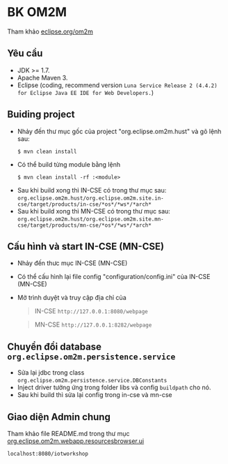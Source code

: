 BK OM2M 
==========

Tham khảo [eclipse.org/om2m](http://www.eclipse.org/om2m/)

## Yêu cầu
* JDK >= 1.7.
* Apache Maven 3.
* Eclipse (coding, recommend version `Luna Service Release 2 (4.4.2) for Eclipse Java EE IDE for Web Developers.`)

## Buiding project
* Nhảy đến thư mục gốc của project "org.eclipse.om2m.hust" và gõ lệnh sau:
	```
	$ mvn clean install
	```
* Có thể build từng module bằng lệnh
	```
	$ mvn clean install -rf :<module>
	```
* Sau khi build xong thì IN-CSE có trong thư mục sau: `org.eclipse.om2m.hust/org.eclipse.om2m.site.in-cse/target/products/in-cse/*os*/*ws*/*arch*`
* Sau khi build xong thì MN-CSE có trong thư mục sau: `org.eclipse.om2m.hust/org.eclipse.om2m.site.mn-cse/target/products/mn-cse/*os*/*ws*/*arch*`

## Cấu hình và start IN-CSE (MN-CSE)
* Nhảy đến thưc mục IN-CSE (MN-CSE)
* Có thể cấu hình lại file config "configuration/config.ini" của IN-CSE (MN-CSE)
* Mở trình duyệt và truy cập địa chỉ của 

  > IN-CSE `http://127.0.0.1:8080/webpage`
  
  > MN-CSE `http://127.0.0.1:8282/webpage`

## Chuyển đổi database `org.eclipse.om2m.persistence.service`
* Sửa lại jdbc trong class `org.eclipse.om2m.persistence.service.DBConstants`
* Inject driver tưởng ứng trong folder libs và config `buildpath` cho nó.
* Sau khi build thì sửa lại config trong in-cse và mn-cse


## Giao diện Admin chung
Tham khảo file README.md trong thư mục [org.eclipse.om2m.webapp.resourcesbrowser.ui](./org.eclipse.om2m.webapp.resourcesbrowser.ui)

`localhost:8080/iotworkshop`
